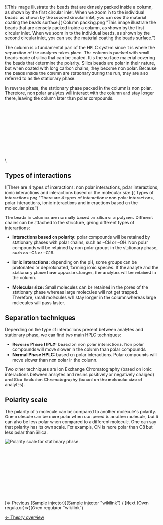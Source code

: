 ![This image illustrate the beads that are densely packed inside a
column, as shown by the first circular inlet. When we zoom in to the
individual beads, as shown by the second circular inlet, you can see the
material coating the beads
surface.]( Column packing.png "This image illustrate the beads that are densely packed inside a column, as shown by the first circular inlet. When we zoom in to the individual beads, as shown by the second circular inlet, you can see the material coating the beads surface.")

The column is a fundamental part of the HPLC system since it is where
the separation of the analytes takes place. The column is packed with
small beads made of silica that can be coated. It is the surface
material covering the beads that determine the polarity. Silica beads
are polar in their nature, but when coated with long carbon chains, they
become non polar. Because the beads inside the column are stationary
during the run, they are also referred to as the stationary phase.

In reverse phase, the stationary phase packed in the column is non
polar. Therefore, non polar analytes will interact with the column and
stay longer there, leaving the column later than polar compounds.\
\
\
\
\
\
\
\
\
\
\
\
\

Types of interactions
---------------------

![There are 4 types of interactions: non polar interactions, polar
interactions, ionic interactions and interactions based on the molecular
size.]( Types of interactions.png "There are 4 types of interactions: non polar interactions, polar interactions, ionic interactions and interactions based on the molecular size.")

The beads in columns are normally based on silica or a polymer.
Different chains can be attached to the structure, giving different
types of interactions:

-   **Interactions based on polarity:** polar compounds will be retained
    by stationary phases with polar chains, such as –CN or –OH. Non
    polar compounds will be retained by non polar groups in the
    stationary phase, such as –C8 or –C18.

-   **Ionic interactions:** depending on the pH, some groups can be
    protonated or deprotonated, forming ionic species. If the analyte
    and the stationary phase have opposite charges, the analytes will be
    retained in the column.

-   **Molecular size:** Small molecules can be retained in the pores of
    the stationary phase whereas large molecules will not get trapped.
    Therefore, small molecules will stay longer in the column whereas
    large molecules will pass faster.

Separation techniques
---------------------

Depending on the type of interactions present between analytes and
stationary phase, we can find two main HPLC techniques:

-   **Reverse Phase HPLC:** based on non polar interactions. Non polar
    compounds will move slower in the column than polar compounds.
-   **Normal Phase HPLC:** based on polar interactions. Polar compounds
    will move slower than non polar in the column.

Two other techniques are Ion Exchange Chromatography (based on ionic
interactions between analytes and resins positively or negatively
charged) and Size Exclusion Chromatography (based on the molecular size
of analytes).

Polarity scale
--------------

The polarity of a molecule can be compared to another molecule's
polarity. One molecule can be more polar when compered to another
molecule, but it can also be less polar when compared to a different
molecule. One can say that polarity has its own scale. For example, CN
is more polar than C8 but less polar than Silica.

![Polarity scale for stationary
phase.]( StationaryPolarity.jpg "Polarity scale for stationary phase.")

\
\
\
\
\
\
\
\
\
\
 [⇐ Previous (Sample injector)](Sample injector "wikilink") / [Next
(Oven regulator)⇒](Oven regulator "wikilink")

[⇐ Theory overview](HPLC "wikilink")

